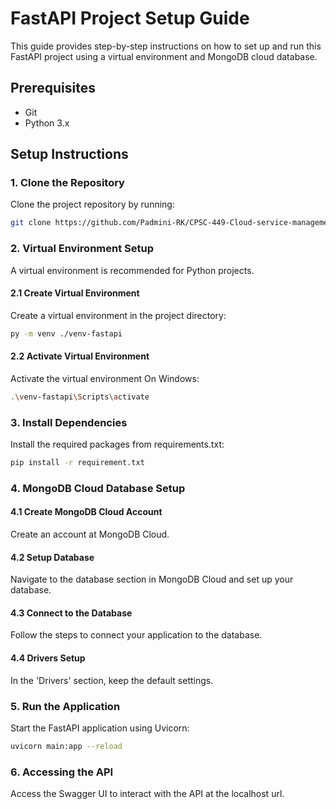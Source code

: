# FastAPI Project Setup Guide

This guide provides step-by-step instructions on how to set up and run this FastAPI project using a virtual environment and MongoDB cloud database.

## Prerequisites

- Git
- Python 3.x

## Setup Instructions

### 1. Clone the Repository

Clone the project repository by running:

```bash
git clone https://github.com/Padmini-RK/CPSC-449-Cloud-service-management-using-FastAPI.git
```
### 2. Virtual Environment Setup

A virtual environment is recommended for Python projects.

#### 2.1 Create Virtual Environment
Create a virtual environment in the project directory:

```bash
py -m venv ./venv-fastapi
```
#### 2.2 Activate Virtual Environment
Activate the virtual environment
On Windows:
```bash
.\venv-fastapi\Scripts\activate
```
### 3. Install Dependencies

Install the required packages from requirements.txt:

```bash
pip install -r requirement.txt
```
### 4. MongoDB Cloud Database Setup
#### 4.1 Create MongoDB Cloud Account
Create an account at MongoDB Cloud.

#### 4.2 Setup Database
Navigate to the database section in MongoDB Cloud and set up your database.

#### 4.3 Connect to the Database
Follow the steps to connect your application to the database.

#### 4.4 Drivers Setup
In the 'Drivers' section, keep the default settings.

### 5. Run the Application
Start the FastAPI application using Uvicorn:

``` bash
uvicorn main:app --reload
```
### 6. Accessing the API
Access the Swagger UI to interact with the API at the localhost url.
